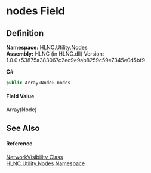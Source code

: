 # nodes Field




## Definition
**Namespace:** <a href="N_HLNC_Utility_Nodes">HLNC.Utility.Nodes</a>  
**Assembly:** HLNC (in HLNC.dll) Version: 1.0.0+53875a383067c2ec9e9ab8259c59e7345e0d5bf9

**C#**
``` C#
public Array<Node> nodes
```



#### Field Value
Array(Node)

## See Also


#### Reference
<a href="T_HLNC_Utility_Nodes_NetworkVisibility">NetworkVisibility Class</a>  
<a href="N_HLNC_Utility_Nodes">HLNC.Utility.Nodes Namespace</a>  
